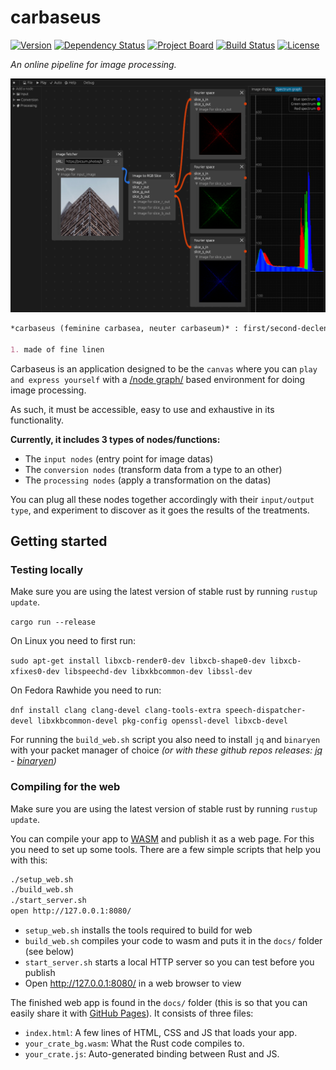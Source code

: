 # carbaseus

[![Version](https://img.shields.io/badge/version-v1.0.0-orange?style=flat-square)](https://deps.rs/repo/github/mlhoutel/carbaseus)
[![Dependency Status](https://deps.rs/repo/github/mlhoutel/carbaseus/status.svg?style=flat-square)](https://deps.rs/repo/github/mlhoutel/carbaseus)
[![Project Board](https://img.shields.io/badge/kanban-available-brightgreen?style=flat-square&color=blue)](https://github.com/mlhoutel/carbaseus/projects/1)
[![Build Status](https://img.shields.io/github/workflow/status/mlhoutel/carbaseus/CI/main?style=flat-square)](https://github.com/mlhoutel/carbaseus/actions?workflow=CI)
[![License](https://img.shields.io/github/license/mlhoutel/carbaseus?style=flat-square)](https://github.com/carbaseus/Tablatures/blob/main/LICENSE)

*An online pipeline for image processing.*

![screenshot](docs/screenshot.png)

```markdown
*carbaseus (feminine carbasea, neuter carbaseum)* : first/second-declension adjective

1. made of fine linen
```

Carbaseus is an application designed to be the `canvas` where you can `play and express yourself` with a [/node graph/](https://en.wikipedia.org/wiki/Node_graph_architecture) based environment for doing image processing. 

As such, it must be accessible, easy to use and exhaustive in its functionality.

**Currently, it includes 3 types of nodes/functions:**

- The `input nodes` (entry point for image datas)
- The `conversion nodes` (transform data from a type to an other)
- The `processing nodes` (apply a transformation on the datas)

You can plug all these nodes together accordingly with their `input/output type`, and experiment to discover as it goes the results of the treatments.

## Getting started

### Testing locally

Make sure you are using the latest version of stable rust by running `rustup update`.

`cargo run --release`

On Linux you need to first run:

`sudo apt-get install libxcb-render0-dev libxcb-shape0-dev libxcb-xfixes0-dev libspeechd-dev libxkbcommon-dev libssl-dev`

On Fedora Rawhide you need to run:

`dnf install clang clang-devel clang-tools-extra speech-dispatcher-devel libxkbcommon-devel pkg-config openssl-devel libxcb-devel`

For running the `build_web.sh` script you also need to install `jq` and `binaryen` with your packet manager of choice *(or with these github repos releases: [jq](https://stedolan.github.io/jq/download/) - [binaryen](https://github.com/WebAssembly/binaryen/releases/))*

### Compiling for the web

Make sure you are using the latest version of stable rust by running `rustup update`.

You can compile your app to [WASM](https://en.wikipedia.org/wiki/WebAssembly) and publish it as a web page. For this you need to set up some tools. There are a few simple scripts that help you with this:

```sh
./setup_web.sh
./build_web.sh
./start_server.sh
open http://127.0.0.1:8080/
```

- `setup_web.sh` installs the tools required to build for web
- `build_web.sh` compiles your code to wasm and puts it in the `docs/` folder (see below)
- `start_server.sh` starts a local HTTP server so you can test before you publish
- Open http://127.0.0.1:8080/ in a web browser to view

The finished web app is found in the `docs/` folder (this is so that you can easily share it with [GitHub Pages](https://docs.github.com/en/free-pro-team@latest/github/working-with-github-pages/configuring-a-publishing-source-for-your-github-pages-site)). It consists of three files:

- `index.html`: A few lines of HTML, CSS and JS that loads your app.
- `your_crate_bg.wasm`: What the Rust code compiles to.
- `your_crate.js`: Auto-generated binding between Rust and JS.
